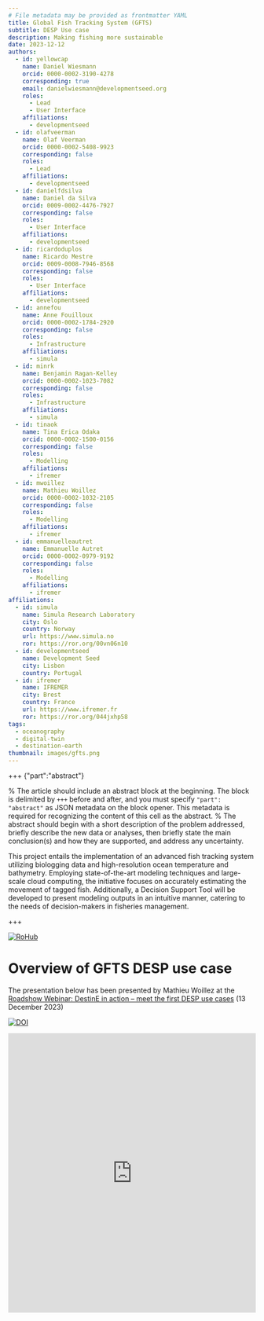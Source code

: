 ```yaml
---
# File metadata may be provided as frontmatter YAML
title: Global Fish Tracking System (GFTS)
subtitle: DESP Use case
description: Making fishing more sustainable
date: 2023-12-12
authors:
  - id: yellowcap
    name: Daniel Wiesmann
    orcid: 0000-0002-3190-4278
    corresponding: true
    email: danielwiesmann@developmentseed.org
    roles:
      - Lead
      - User Interface
    affiliations:
      - developmentseed
  - id: olafveerman
    name: Olaf Veerman
    orcid: 0000-0002-5408-9923
    corresponding: false
    roles:
      - Lead
    affiliations:
      - developmentseed
  - id: danielfdsilva
    name: Daniel da Silva
    orcid: 0009-0002-4476-7927
    corresponding: false
    roles:
      - User Interface
    affiliations:
      - developmentseed
  - id: ricardoduplos
    name: Ricardo Mestre
    orcid: 0009-0008-7946-8568
    corresponding: false
    roles:
      - User Interface
    affiliations:
      - developmentseed
  - id: annefou
    name: Anne Fouilloux
    orcid: 0000-0002-1784-2920
    corresponding: false
    roles:
      - Infrastructure
    affiliations:
      - simula
  - id: minrk
    name: Benjamin Ragan-Kelley
    orcid: 0000-0002-1023-7082
    corresponding: false
    roles:
      - Infrastructure
    affiliations:
      - simula
  - id: tinaok
    name: Tina Erica Odaka
    orcid: 0000-0002-1500-0156
    corresponding: false
    roles:
      - Modelling
    affiliations:
      - ifremer
  - id: mwoillez
    name: Mathieu Woillez
    orcid: 0000-0002-1032-2105
    corresponding: false
    roles:
      - Modelling
    affiliations:
      - ifremer
  - id: emmanuelleautret
    name: Emmanuelle Autret
    orcid: 0000-0002-0979-9192
    corresponding: false
    roles:
      - Modelling
    affiliations:
      - ifremer
affiliations:
  - id: simula
    name: Simula Research Laboratory
    city: Oslo
    country: Norway
    url: https://www.simula.no
    ror: https://ror.org/00vn06n10
  - id: developmentseed
    name: Development Seed
    city: Lisbon
    country: Portugal
  - id: ifremer
    name: IFREMER
    city: Brest
    country: France
    url: https://www.ifremer.fr
    ror: https://ror.org/044jxhp58
tags:
  - oceanography
  - digital-twin
  - destination-earth
thumbnail: images/gfts.png
---
```


+++ {"part":"abstract"}

% The article should include an abstract block at the beginning. The block is delimited by `+++` before and after, and you must specify `"part": "abstract"` as JSON metadata on the block opener. This metadata is required for recognizing the content of this cell as the abstract.
% The abstract should begin with a short description of the problem addressed, briefly describe the new data or analyses, then briefly state the main conclusion(s) and how they are supported, and address any uncertainty.

This project entails the implementation of an advanced fish tracking system utilizing biologging data and high-resolution ocean temperature and bathymetry. Employing state-of-the-art modeling techniques and large-scale cloud computing, the initiative focuses on accurately estimating the movement of tagged fish. Additionally, a Decision Support Tool will be developed to present modeling outputs in an intuitive manner, catering to the needs of decision-makers in fisheries management.

+++

<a href="https://w3id.org/ro-id/2edcfa66-0f59-42f4-aa29-1c5681466424"> <img alt="RoHub" src="https://img.shields.io/badge/RoHub-FAIR_Executable_Research_Object-2ea44f?logo=Open+Access&logoColor=blue"></a>

# Overview of GFTS DESP use case

The presentation below has been presented by Mathieu Woillez at the [Roadshow Webinar: DestinE in action – meet the first DESP use cases](https://destination-earth.eu/event/destine-in-action-meet-the-first-desp-use-cases/) (13 December 2023)

[![DOI](https://zenodo.org/badge/DOI/10.5281/zenodo.10372387.svg)](https://doi.org/10.5281/zenodo.10372387)

<style>
.responsive-wrap iframe{ max-width: 100%;}
</style>
<div class="responsive-wrap">
<!-- this is the embed code provided by Google -->
  <iframe src="https://docs.google.com/presentation/d/1DMa__GRQXhpkqx4VNWDgHdYr_Z2SsWkc_j3m2E01GUs/embed?start=false&loop=false&delayms=3000" frameborder="0" width="960" height="569" allowfullscreen="true" mozallowfullscreen="true" webkitallowfullscreen="true"></iframe>
<!-- Google embed ends -->
</div>
